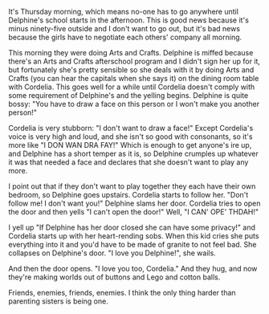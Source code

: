 <!--
.. title: They're Insane
.. date: 2009-01-15 10:03:26
.. author: Amy Brown
-->

It's Thursday morning, which means no-one has to go
anywhere until Delphine's school starts in the 
afternoon.  This is good news because it's minus
ninety-five outside and I don't want to go out, 
but it's bad news because the girls have to 
negotiate each others' company all morning.

This morning they were doing Arts and Crafts.  Delphine 
is miffed because there's an Arts and Crafts afterschool
program and I didn't sign her up for it, but
fortunately she's pretty sensible so she
deals with it by doing Arts and Crafts (you 
can hear the capitals when she says it) on the
dining room table with Cordelia.  This goes well
for a while until Cordelia doesn't comply with
some requirement of Delphine's and the yelling 
begins.  Delphine is quite bossy: "You have
to draw a face on this person or I won't make
you another person!" 

Cordelia is very stubborn: "I don't want to 
draw a face!"  Except Cordelia's
voice is very high and loud, and she isn't so 
good with consonants, so it's more like "I
DON WAN DRA FAY!"  Which is enough to get anyone's
ire up, and Delphine has a short temper as it
is, so Delphine crumples up whatever it was that
needed a face and declares that she doesn't want
to play any more.

I point out that if they don't want to play together
they each have their own bedroom, so Delphine goes
upstairs.  Cordelia starts to follow her.  "Don't
follow me!  I don't want you!"  Delphine slams her
door.  Cordelia tries to open the door and then
yells "I can't open the door!"  Well, "I CAN' OPE'
THDAH!"

I yell up "If Delphine has her door closed she can
have some privacy!" and Cordelia starts up with her
heart-rending sobs.  When this kid cries she puts
everything into it and you'd have to be made of 
granite to not feel bad.  She collapses on Delphine's
door.  "I love you Delphine!", she wails.

And then the door opens.  "I love you too, Cordelia."
And they hug, and now they're making worlds out of
buttons and Lego and cotton balls.

Friends, enemies, friends, enemies.  I think the
only thing harder than parenting sisters is being
one.

